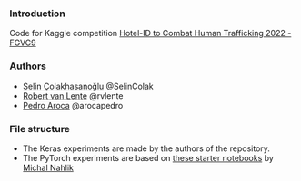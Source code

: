 
### Introduction 
Code for Kaggle competition [Hotel-ID to Combat Human Trafficking 2022 - FGVC9](https://www.kaggle.com/competitions/hotel-id-to-combat-human-trafficking-2022-fgvc9)

### Authors
- [Selin Çolakhasanoğlu](https://github.com/SelinColak) @SelinColak
- [Robert van Lente](https://github.com/rvlente) @rvlente
- [Pedro Aroca](https://github.com/arocapedro) @arocapedro

### File structure
* The Keras experiments are made by the authors of the repository.
* The PyTorch experiments are based on [these starter notebooks](https://www.kaggle.com/code/michaln/hotel-id-starter-classification-traning) by [Michal Nahlik](https://github.com/michal-nahlik)

